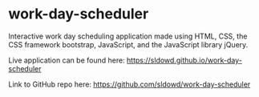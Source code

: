 # work-day-scheduler

Interactive work day scheduling application made using HTML, CSS, the CSS framework bootstrap, JavaScript, and the JavaScript library jQuery. 

Live application can be found here: https://sldowd.github.io/work-day-scheduler

Link to GitHub repo here: https://github.com/sldowd/work-day-scheduler
